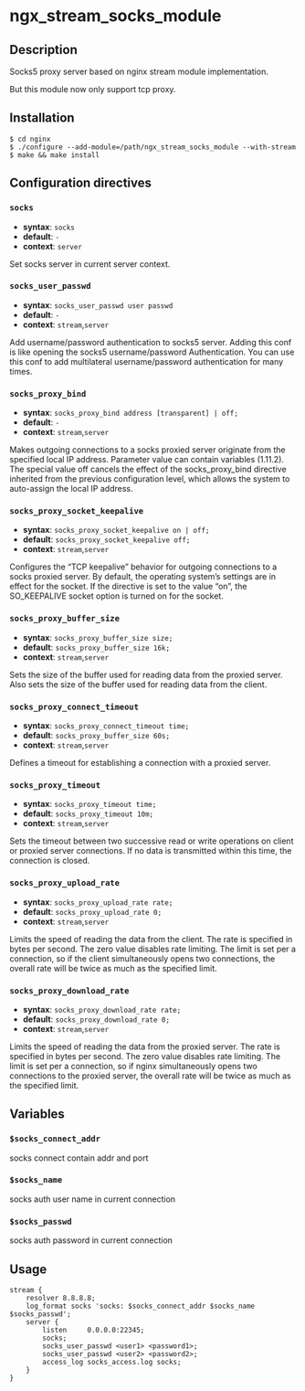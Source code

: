 # ngx_stream_socks_module
## Description
Socks5 proxy server based on nginx stream module implementation.


But this module now only support tcp proxy.
## Installation

```
$ cd nginx 
$ ./configure --add-module=/path/ngx_stream_socks_module --with-stream
$ make && make install
```

## Configuration directives

### `socks`

- **syntax**: `socks`
- **default**: `-`
- **context**: `server`

Set socks server in current server context.

### `socks_user_passwd`

- **syntax**: `socks_user_passwd user passwd`
- **default**: `-`
- **context**: `stream`,`server`

Add username/password authentication to socks5 server. Adding this conf is like opening the socks5 username/password Authentication. You can use this conf to add multilateral username/password authentication for many times.

### `socks_proxy_bind`

- **syntax**: `socks_proxy_bind address [transparent] | off;`
- **default**: `-`
- **context**: `stream`,`server`

Makes outgoing connections to a socks proxied server originate from the specified local IP address. Parameter value can contain variables (1.11.2). The special value off cancels the effect of the socks_proxy_bind directive inherited from the previous configuration level, which allows the system to auto-assign the local IP address.

### `socks_proxy_socket_keepalive`

- **syntax**: `socks_proxy_socket_keepalive on | off;`
- **default**: `socks_proxy_socket_keepalive off;`
- **context**: `stream`,`server`

Configures the “TCP keepalive” behavior for outgoing connections to a socks proxied server. By default, the operating system’s settings are in effect for the socket. If the directive is set to the value “on”, the SO_KEEPALIVE socket option is turned on for the socket.

### `socks_proxy_buffer_size`

- **syntax**: `socks_proxy_buffer_size size;`
- **default**: `socks_proxy_buffer_size 16k;`
- **context**: `stream`,`server`

Sets the size of the buffer used for reading data from the proxied server. Also sets the size of the buffer used for reading data from the client.

### `socks_proxy_connect_timeout`

- **syntax**: `socks_proxy_connect_timeout time;`
- **default**: `socks_proxy_buffer_size 60s;`
- **context**: `stream`,`server`

Defines a timeout for establishing a connection with a proxied server.

### `socks_proxy_timeout`

- **syntax**: `socks_proxy_timeout time;`
- **default**: `socks_proxy_timeout 10m;`
- **context**: `stream`,`server`

Sets the timeout between two successive read or write operations on client or proxied server connections. If no data is transmitted within this time, the connection is closed.

### `socks_proxy_upload_rate`

- **syntax**: `socks_proxy_upload_rate rate;`
- **default**: `socks_proxy_upload_rate 0;`
- **context**: `stream`,`server`

Limits the speed of reading the data from the client. The rate is specified in bytes per second. The zero value disables rate limiting. The limit is set per a connection, so if the client simultaneously opens two connections, the overall rate will be twice as much as the specified limit.

### `socks_proxy_download_rate`

- **syntax**: `socks_proxy_download_rate rate;`
- **default**: `socks_proxy_download_rate 0;`
- **context**: `stream`,`server`

Limits the speed of reading the data from the proxied server. The rate is specified in bytes per second. The zero value disables rate limiting. The limit is set per a connection, so if nginx simultaneously opens two connections to the proxied server, the overall rate will be twice as much as the specified limit.

## Variables

### `$socks_connect_addr`
socks connect contain addr and port

### `$socks_name`
socks auth user name in current connection

### `$socks_passwd`
socks auth password in current connection

## Usage
```
stream {
    resolver 8.8.8.8;
    log_format socks 'socks: $socks_connect_addr $socks_name $socks_passwd';
    server {         
        listen     0.0.0.0:22345;
        socks;
        socks_user_passwd <user1> <password1>;
        socks_user_passwd <user2> <password2>;
        access_log socks_access.log socks;
    }
}
```



